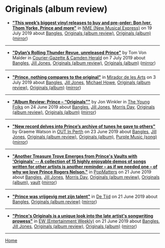 # Originals (album review)

 - [**"This week’s biggest vinyl releases to buy and pre-order: Bon Iver, Thom Yorke, Prince and more"**](https://www.nme.com/blogs/biggest-vinyl-releases-this-week-2527518) in [NME (New Musical Express)](https://www.nme.com/) on 19 July 2019 about [Bangles](../../../topics/bangles/index.md), [Originals (album review)](../../../topics/album-review/originals/index.md), [Originals (album)](../../../topics/album/originals/index.md) ([mirror](https://web.archive.org/web/*/https://www.nme.com/blogs/biggest-vinyl-releases-this-week-2527518))

----

 - [**"Dylan’s Rolling Thunder Revue, unreleased Prince"**](https://knox.villagesoup.com/p/dylans-rolling-thunder-revue-unreleased-prince/1822785) by Tom Von Malder in [Courier-Gazette & Camden Herald](https://knox.villagesoup.com/) on 7 July 2019 about [Bangles](../../../topics/bangles/index.md), [Jill Jones](../../../topics/jill-jones/index.md), [Originals (album review)](../../../topics/album-review/originals/index.md), [Originals (album)](../../../topics/album/originals/index.md) ([mirror](https://web.archive.org/web/*/https://knox.villagesoup.com/p/dylans-rolling-thunder-revue-unreleased-prince/1822785))

----

 - [**"Prince, nothing compares to the original"**](https://www.miradorarts.com/prince-nothing-compares-to-the-original/) in [Mirador de les Arts](https://www.miradorarts.com/) on 3 July 2019 about [Bangles](../../../topics/bangles/index.md), [Jill Jones](../../../topics/jill-jones/index.md), [Michael Howe](../../../topics/michael-howe/index.md), [Originals (album review)](../../../topics/album-review/originals/index.md), [Originals (album)](../../../topics/album/originals/index.md) ([mirror](https://web.archive.org/web/*/https://www.miradorarts.com/prince-nothing-compares-to-the-original/))

----

 - [**"Album Review: Prince – “Originals”"**](https://www.theyoungfolks.com/review/133972/album-review-prince-originals/) by Jon Winkler  in [The Young Folks](https://www.theyoungfolks.com/) on 24 June 2019 about [Bangles](../../../topics/bangles/index.md), [Jill Jones](../../../topics/jill-jones/index.md), [Morris Day](../../../topics/morris-day/index.md), [Originals (album review)](../../../topics/album-review/originals/index.md), [Originals (album)](../../../topics/album/originals/index.md) ([mirror](https://web.archive.org/web/*/https://www.theyoungfolks.com/review/133972/album-review-prince-originals/))

----

 - [**"New record delves into Prince’s archive of tunes he gave to others"**](https://www.outinperth.com/new-record-delves-into-princes-archive-of-tunes-he-gave-to-others/) by Graeme Watson in [OUT In Perth](https://www.outinperth.com/) on 23 June 2019 about [Bangles](../../../topics/bangles/index.md), [Jill Jones](../../../topics/jill-jones/index.md), [Originals (album review)](../../../topics/album-review/originals/index.md), [Originals (album)](../../../topics/album/originals/index.md), [Purple Music (song)](../../../topics/song/purple-music/index.md) ([mirror](https://web.archive.org/web/*/https://www.outinperth.com/new-record-delves-into-princes-archive-of-tunes-he-gave-to-others/))

----

 - [**"Another Treasure Trove Emerges from Prince's Vaults with 'Originals' -- A collection of 15 highly enjoyable demos of songs written for other artists is another reminder – as if we needed one – of why we love Prince Rogers Nelson."**](https://www.popmatters.com/prince-originals-review-2638918026.html) in [PopMatters](https://www.popmatters.com/) on 21 June 2019 about [Bangles](../../../topics/bangles/index.md), [Jill Jones](../../../topics/jill-jones/index.md), [Morris Day](../../../topics/morris-day/index.md), [Originals (album review)](../../../topics/album-review/originals/index.md), [Originals (album)](../../../topics/album/originals/index.md), [vault](../../../topics/vault/index.md) ([mirror](https://web.archive.org/web/*/https://www.popmatters.com/prince-originals-review-2638918026.html))

----

 - [**"Prince was vrijgevig met zijn talent"**](https://www.tijd.be/nieuws/archief/prince-was-vrijgevig-met-zijn-talent/10138730.html) in [De Tijd](https://www.tijd.be/) on 21 June 2019 about [Bangles](../../../topics/bangles/index.md), [Originals (album review)](../../../topics/album-review/originals/index.md) ([mirror](https://web.archive.org/web/*/https://www.tijd.be/nieuws/archief/prince-was-vrijgevig-met-zijn-talent/10138730.html))

----

 - [**"Prince's Originals is a unique look into the late artist's songwriting prowess"**](https://ew.com/music-reviews/2019/06/21/prince-originals-review/) in [EW (Entertainment Weekly)](https://ew.com/) on 21 June 2019 about [Bangles](../../../topics/bangles/index.md), [Jill Jones](../../../topics/jill-jones/index.md), [Originals (album review)](../../../topics/album-review/originals/index.md), [Originals (album)](../../../topics/album/originals/index.md) ([mirror](https://web.archive.org/web/*/https://ew.com/music-reviews/2019/06/21/prince-originals-review/))

----

[Home](../)
